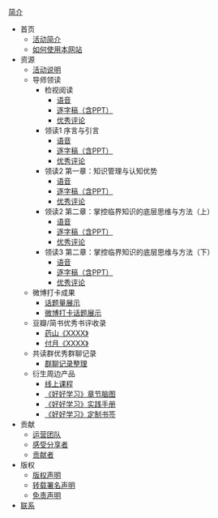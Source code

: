 [简介](README.md)
* 首页
    - [活动简介](1-index/0-activity-bref.md)
    - [如何使用本网站](1-index/1-how-use.md)
* 资源
    - [活动说明](2-resource/0-activity-desc.md)
    - 导师领读
        - 检视阅读
            - [语音](2-resource/0-jsyd-yy.md)
            - [逐字稿（含PPT）](2-resource/1-jsyd-zzg.md)
            - [优秀评论](2-resource/3-jsyd-yxpl.md)
        - 领读1 序言与引言
            - [语音](2-resource/0-xuyan-yy.md)
            - [逐字稿（含PPT）](2-resource/1-xuyan-zzg.md)
            - [优秀评论](2-resource/3-xuyan-yxpl.md)
        - 领读2 第一章：知识管理与认知优势
            - [语音](2-resource/0-zsgl-yy.md)
            - [逐字稿（含PPT）](2-resource/1-zsgl-zzg.md)
            - [优秀评论](2-resource/3-zsgl-yxpl.md)
        - 领读2 第二章：掌控临界知识的底层思维与方法（上）
            - [语音](2-resource/0-ljzs-yy.md)
            - [逐字稿（含PPT）](2-resource/1-ljzs-zzg.md)
            - [优秀评论](2-resource/3-ljzs-yxpl.md)
        - 领读3 第二章：掌控临界知识的底层思维与方法（下）
            - [语音](2-resource/0-ljzs2-yy.md)
            - [逐字稿（含PPT）](2-resource/1-ljzs2-zzg.md)
            - [优秀评论](2-resource/3-ljzs2-yxpl.md)
    - 微博打卡成果
        - [话题量展示](3-weibo/0-weibo-huati.md)
        - [微博打卡话题展示](3-weibo/0-weibo-daka.md)
    - 豆瓣/简书优秀书评收录
        - [药山《XXXX》](4-shuping/0-yaoshan.md)
        - [付月《XXXX》](4-shuping/1-fuyue.md)
    - 共读群优秀群聊记录
        - [群聊记录整理](5-qunliao/0-qunliao-1.md)
    - 衍生周边产品
        - [线上课程](6-yanshen/0-yanshen-xskc.md)
        - [《好好学习》章节脑图](6-yanshen/1-yanshen-zjnt.md)
        - [《好好学习》实践手册](6-yanshen/2-yanshen-sjsc.md)
        - [《好好学习》定制书签](6-yanshen/3-yanshen-dzsq.md)
* 贡献
    - [运营团队](7-gongxian/0-gongxian-team.md)
    - [感受分享者](7-gongxian/1-gongxian-share.md)
    - [贡献者](7-gongxian/2-gongxian-gxz.md)
* 版权
    - [版权声明](8-copyright/0-copyright-declare.md)
    - [转载署名声明](8-copyright/1-copyright-zzsm.md)
    - [免责声明](8-copyright/2-copyright-mzsm.md)
* [联系](9-contact/0-contact.md)